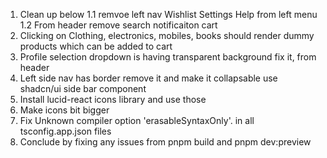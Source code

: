 1. Clean up below
   1.1 remvoe left nav Wishlist Settings Help from left menu
   1.2 From header remove search notificaiton cart
2. Clicking on Clothing, electronics, mobiles, books should render dummy products which can be added to cart
3. Profile selection dropdown is having transparent background fix it, from header
4. Left side nav has border remove it and make it collapsable use shadcn/ui side bar component
5. Install lucid-react icons library and use those
6. Make icons bit bigger
7. Fix Unknown compiler option 'erasableSyntaxOnly'. in all tsconfig.app.json files
8. Conclude by fixing any issues from pnpm build and pnpm dev:preview

